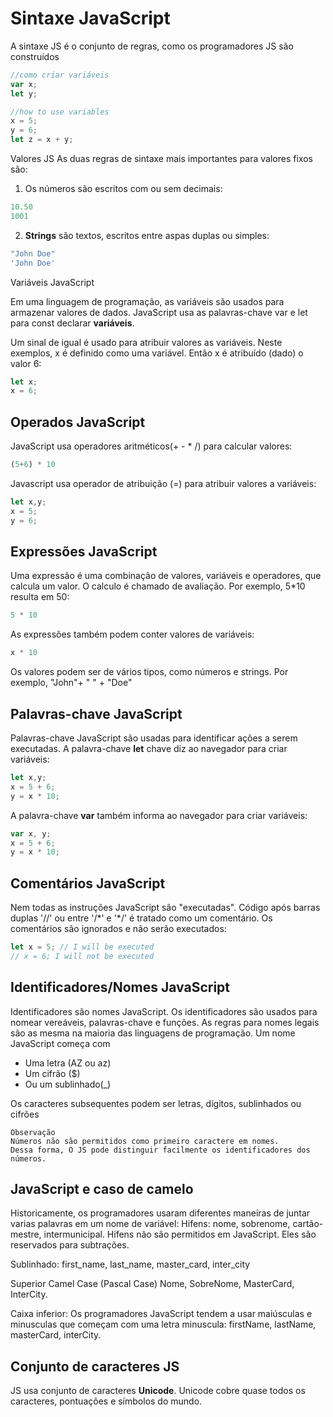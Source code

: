 # Sintaxe JavaScript

A sintaxe JS é o conjunto de regras, como os programadores JS são construídos
~~~ javascript
//como criar variáveis
var x;
let y;

//how to use variables
x = 5;
y = 6;
let z = x + y;
~~~
Valores JS
As duas regras de sintaxe mais importantes para valores fixos são:

1. Os números são escritos com ou sem decimais:

~~~ javascript
10.50
1001
~~~

2. **Strings** são textos, escritos entre aspas duplas ou simples:

~~~ javascript
"John Doe"
'John Doe'
~~~

Variáveis JavaScript

Em uma linguagem de programação, as variáveis são usados para armazenar valores de dados.
JavaScript usa as palavras-chave var e let para const declarar **variáveis**.

Um sinal de igual é usado para atribuir valores as variáveis.
Neste exemplos, x é definido como uma variável. Então x é atribuído (dado) o valor 6:

~~~ javascript
let x;
x = 6;
~~~

## Operados JavaScript
JavaScript usa operadores aritméticos(+ - * /) para calcular valores:
~~~ javascript
(5+6) * 10
~~~
Javascript usa operador de atribuição (=) para atribuir valores a variáveis:

~~~ javascript
let x,y;
x = 5;
y = 6;
~~~

## Expressões JavaScript
Uma expressão é uma combinação de valores, variáveis e operadores, que calcula um valor.
O calculo é chamado de avaliação.
Por exemplo, 5*10 resulta em 50:
~~~ javascript
5 * 10
~~~
As expressões também podem conter valores de variáveis:

~~~ javascript
x * 10
~~~
Os valores podem ser de vários tipos, como números e strings.
Por exemplo, "John"+ " " + "Doe"

## Palavras-chave JavaScript

Palavras-chave JavaScript são usadas para identificar ações a serem executadas.
A palavra-chave **let** chave diz ao navegador para criar variáveis:

~~~ javascript
let x,y;
x = 5 + 6;
y = x * 10;
~~~

A palavra-chave **var** também informa ao navegador para criar variáveis:
~~~ javascript
var x, y;
x = 5 + 6;
y = x * 10;
~~~

## Comentários JavaScript
Nem todas as instruções JavaScript são "executadas".
Código após barras duplas '//' ou entre '/\*' e  '\*/' é tratado como um comentário.
Os comentários são ignorados e não serão executados:

~~~ javascript
let x = 5; // I will be executed
// x = 6; I will not be executed
~~~

## Identificadores/Nomes JavaScript
Identificadores são nomes JavaScript.
Os identificadores são usados para nomear vereáveis, palavras-chave e funções.
As regras para nomes legais são as mesma na maioria das linguagens de programação.
Um nome JavaScript começa com 
- Uma letra (AZ ou az)
- Um cifrão ($)
- Ou um sublinhado(_)

Os caracteres subsequentes podem ser letras, dígitos, sublinhados ou cifrões

    Observação
    Números não são permitidos como primeiro caractere em nomes.
    Dessa forma, O JS pode distinguir facilmente os identificadores dos números.

## JavaScript e caso de camelo
Historicamente, os programadores usaram diferentes maneiras de juntar varias palavras em um nome
de variável:
Hifens:
nome, sobrenome, cartão-mestre, intermunicipal.
    Hifens não são permitidos em JavaScript. Eles são reservados para subtrações.

Sublinhado:
first_name, last_name, master_card, inter_city

Superior Camel Case (Pascal Case)
Nome, SobreNome, MasterCard, InterCity.

Caixa inferior:
Os programadores JavaScript tendem a usar maiúsculas e minusculas que começam com uma letra minuscula:
firstName, lastName, masterCard, interCity.

## Conjunto de caracteres JS
JS usa conjunto de caracteres **Unicode**.
Unicode cobre quase todos os caracteres, pontuações e símbolos do mundo.